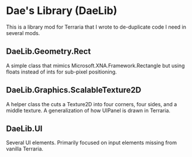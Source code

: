 # Dae's Library (DaeLib)

This is a library mod for Terraria that I wrote to de-duplicate code I need in
several mods.

## DaeLib.Geometry.Rect

A simple class that mimics Microsoft.XNA.Framework.Rectangle but using floats
instead of ints for sub-pixel positioning.

## DaeLib.Graphics.ScalableTexture2D

A helper class the cuts a Texture2D into four corners, four sides, and a
middle texture. A generalization of how UIPanel is drawn in Terraria.

## DaeLib.UI

Several UI elements. Primarily focused on input elements missing from vanilla
Terraria.
